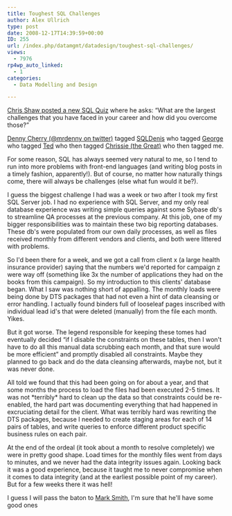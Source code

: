 ```yaml
---
title: Toughest SQL Challenges
author: Alex Ullrich
type: post
date: 2008-12-17T14:39:59+00:00
ID: 255
url: /index.php/datamgmt/datadesign/toughest-sql-challenges/
views:
  - 7976
rp4wp_auto_linked:
  - 1
categories:
  - Data Modelling and Design

---
```

[Chris Shaw posted a new SQL Quiz][1] where he asks: “What are the largest challenges that you have faced in your career and how did you overcome those?”

[Denny Cherry (@mrdenny on twitter)][2] tagged [SQLDenis][3] who tagged [George][4] who tagged [Ted][5] who then tagged [Chrissie (the Great)][6] who then tagged me.

For some reason, SQL has always seemed very natural to me, so I tend to run into more problems with front-end languages (and writing blog posts in a timely fashion, apparently!). But of course, no matter how naturally things come, there will always be challenges (else what fun would it be?).

I guess the biggest challenge I had was a week or two after I took my first SQL Server job. I had no experience with SQL Server, and my only real database experience was writing simple queries against some Sybase db's to streamline QA processes at the previous company. At this job, one of my bigger responsibilities was to maintain these two big reporting databases. These db's were populated from our own daily processes, as well as files received monthly from different vendors and clients, and both were littered with problems. 

So I'd been there for a week, and we got a call from client x (a large health insurance provider) saying that the numbers we'd reported for campaign z were way off (something like 3x the number of applications they had on the books from this campaign). So my introduction to this clients' database began. What I saw was nothing short of appalling. The monthly loads were being done by DTS packages that had not even a hint of data cleansing or error handling. I actually found binders full of looseleaf pages inscribed with individual lead id's that were deleted (manually) from the file each month. Yikes.

But it got worse. The legend responsible for keeping these tomes had eventually decided “if I disable the constraints on these tables, then I won't have to do all this manual data scrubbing each month, and that sure would be more efficient” and promptly disabled all constraints. Maybe they planned to go back and do the data cleansing afterwards, maybe not, but it was never done.

All told we found that this had been going on for about a year, and that some months the process to load the files had been executed 2-5 times. It was not \*terribly\* hard to clean up the data so that constraints could be re-enabled, the hard part was documenting everything that had happened in excruciating detail for the client. What was terribly hard was rewriting the DTS packages, because I needed to create staging areas for each of 14 pairs of tables, and write queries to enforce different product specific business rules on each pair. 

At the end of the ordeal (it took about a month to resolve completely) we were in pretty good shape. Load times for the monthly files went from days to minutes, and we never had the data integrity issues again. Looking back it was a good experience, because it taught me to never compromise when it comes to data integrity (and at the earliest possible point of my career). But for a few weeks there it was hell!

I guess I will pass the baton to [Mark Smith][7], I'm sure that he'll have some good ones

 [1]: http://chrisshaw.wordpress.com/2008/12/09/sql-quiz-part-2-2/
 [2]: http://itknowledgeexchange.techtarget.com/sql-server
 [3]: http://sqlblog.com/blogs/denis_gobo/archive/2008/12/09/10409.aspx
 [4]: /index.php/ITProfessionals/ProjectManagement/sql-quiz-toughest-challenges
 [5]: /index.php/ITProfessionals/EthicsIT/an-ego-will-only-hurt-you-toughest-chall
 [6]: /index.php/DesktopDev/MSTech/challenges
 [7]: http://aspnetlibrary.com/